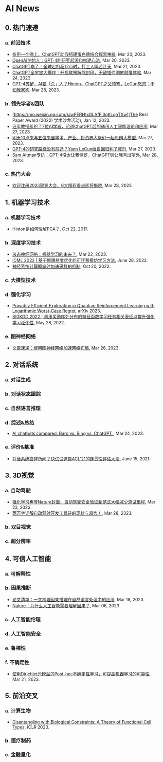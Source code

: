 # AI News

## 0. 热门速递

### a. 前沿技术

- [仅用一个晚上，ChatGPT助我搭建蛋白质结合探索神器](https://mp.weixin.qq.com/s/pG8iJ5ntst6shBdlbqW0sg), Mar 20, 2023.
- [OpenAI创始人：GPT-4的研究起源和构建心法](https://mp.weixin.qq.com/s/hO1ZdqgOjpA328luobQ9eg), Mar 20, 2023.
- [ChatGPT崩了！全球宕机超12小时，打工人叫苦连天](https://mp.weixin.qq.com/s/bctQc93slqYEu8UKaNhekg), Mar 21, 2023.
- [ChatGPT全宇宙大爆炸！开启联网解除封印，无敌插件彻底颠覆体验](https://mp.weixin.qq.com/s/Rh1j47aVoAAtd5cLX3hhrA), Mar 24, 2023.
- [GPT-4苏醒，AI要「杀」人？Hinton、ChatGPT之父预警，LeCun怒怼：不如我家狗](https://mp.weixin.qq.com/s/-a091kTCupxRbiTmU2IilA), Mar 28, 2023.

### b. 领先学者&团队

- [https://mp.weixin.qq.com/s/wPERHtxGLAfFi3qKLghTXw](The Best Paper Award (2022) 学术沙龙活动), Jan 12, 2023.
- [汪军教授组织了7位AI学者，论道ChatGPT后的通用人工智能理论和应用](https://mp.weixin.qq.com/s/KrN5KTBl2mAGAvKJHDDfwA), Mar 27, 2023.
- [明天10点来与五位来自学术、产业、投资界大佬们一起思辨大模型](https://mp.weixin.qq.com/s/kmpG6djXd6zZO5ybWRIrzw), Mar 27, 2023.
- [GPT-4的研究路径没有前途？Yann LeCun给自回归判了死刑](https://mp.weixin.qq.com/s/m943KNGUzFqu62lAlyl5-A), Mar 27, 2023.
- [Sam Altman专访：GPT-4没太让我惊讶，ChatGPT则让我喜出望外](https://mp.weixin.qq.com/s/Bgikri-FZo7TGZwBaEB2Rw), Mar 28, 2023.

### c. 热门大会

- [欢迎注册2023智源大会，6大精彩看点即将揭晓](https://mp.weixin.qq.com/s/_mtGdUEglUWY7cT4I13VQA), Mar 28, 2023.

## 1. 机器学习技术

### a. 机器学习技术

- [Hinton是如何理解PCA？](https://mp.weixin.qq.com/s/MTWHuPGokXdbDqyxoCTFFg), Oct 22, 2017.

### b. 深度学习技术

- [液态神经网络：机器学习的未来？](https://mp.weixin.qq.com/s/wPERHtxGLAfFi3qKLghTXw), Mar 22, 2023.
- [ICML 2022 \| 基于解耦梯度优化的可迁移模仿学习方法](https://mp.weixin.qq.com/s/tLCVdCCod9Bl_LoDHzn6iQ), June 28, 2022.
- [神经系统计算概率时加速采样的机制](https://mp.weixin.qq.com/s/wIkEbQGWPmrTA_60zMWtsQ), Oct 20, 2022.

### c. 大模型技术

### d. 强化学习

- [Provably Efficient Exploration in Quantum Reinforcement Learning with  Logarithmic Worst-Case Regret](https://www.aminer.cn/pub/63f5888390e50fcafd27c79c/provably-efficient-exploration-in-quantum-reinforcement-learning-with-logarithmic-worst-case-regret), arXiv 2023.
- [SIGKDD 2022 \| 利用奖励序列分布的特征函数学习任务相关表征以提升强化学习泛化性](https://mp.weixin.qq.com/s/XJFqJR2uHZqd1L7T815BVQ), May 28, 2022.

### e. 图神经网络

- [文章速递：使用图神经网络加速网络布局](https://mp.weixin.qq.com/s/J0jg0D8gB5GZhXVur99NhA), Mar 26, 2023.

## 2. 对话系统

### a. 对话生成

### b. 对话状态跟踪

### c. 自然语言推理

### d. 综述&总结

- [AI chatbots compared: Bard vs. Bing vs. ChatGPT ](https://www.theverge.com/2023/3/24/23653377/ai-chatbots-comparison-bard-bing-chatgpt-gpt-4), Mar 24, 2023.

### e. 评价&基准

- [对话系统答非所问？快试试这篇ACL'21的连贯性评估大法](https://mp.weixin.qq.com/s/rbh91y3c1L24x5wtDqOOlA), June 15, 2021.

## 3. 3D视觉

### a. 自动驾驶

- [强化学习再登Nature封面，自动驾驶安全验证新范式大幅减少测试里程](https://mp.weixin.qq.com/s/Y2Mka8VYPLSSKL2Z0GonBw), Mar 23, 2023.
- [两万字详解自动驾驶开发工具链的现状与趋势！](https://mp.weixin.qq.com/s/vvRvKLzGaroChZYgi-YzZw), Mar 28, 2023.

### b. 双目视觉

### c. 超分辨率

## 4. 可信人工智能

### a. 可解释性

### b. 因果推断

- [论文清单：一文梳理因果推理在自然语言处理中的应用](https://mp.weixin.qq.com/s/Wm9Xk9ND_s92gZa3muOWhw), Mar 18, 2023.
- [Nature：为什么人工智能需要理解因果？](https://mp.weixin.qq.com/s/MijigyNpsfPj9vID7L588g), Mar 06, 2023.

### c. 人工智能伦理

### d. 人工智能安全

### e. 鲁棒性

### f. 不确定性

- [使用Dirichlet元模型的Post-hoc不确定性学习，可提高机器学习的可靠性](https://mp.weixin.qq.com/s/PM7cJPim2PKrt0Nch4VSnA), Mar 21, 2023.

## 5. 前沿交叉

### a. 计算生物

- [Disentangling with Biological Constraints: A Theory of Functional Cell  Types](https://www.aminer.cn/pub/633cf5d490e50fcafd7734e7/disentangling-with-biological-constraints-a-theory-of-functional-cell-types), ICLR 2023.

### b. 医疗制药

### c. 金融量化
